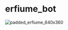 # erfiume_bot
![padded_erfiume_640x360](https://github.com/user-attachments/assets/58bb5033-87e0-4794-99f7-ddc1a3fd65b4)
